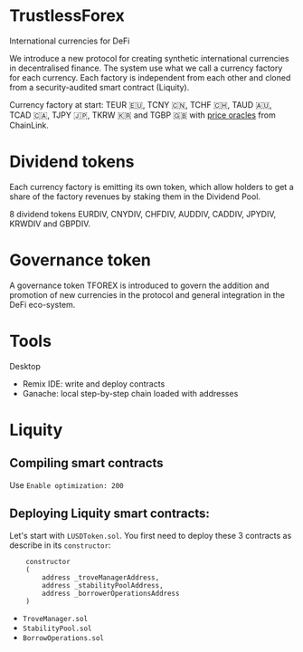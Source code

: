 # TrustlessForex

International currencies for DeFi

We introduce a new protocol for creating synthetic international currencies in decentralised finance. The system use what we call a currency factory for each currency. Each factory is independent from each other and cloned from a security-audited smart contract (Liquity).

Currency factory at start: TEUR 🇪🇺, TCNY 🇨🇳, TCHF 🇨🇭, TAUD 🇦🇺, TCAD 🇨🇦, TJPY 🇯🇵, TKRW 🇰🇷 and TGBP 🇬🇧 
with [price oracles](https://data.chain.link/) from ChainLink.

# Dividend tokens
Each currency factory is emitting its own token, which allow holders to get a share of the factory revenues by staking them in the Dividend Pool. 

8 dividend tokens EURDIV, CNYDIV, CHFDIV, AUDDIV, CADDIV, JPYDIV, KRWDIV and GBPDIV.

# Governance token
A governance token TFOREX is introduced to govern the addition and promotion of new currencies in the protocol and general integration in the DeFi eco-system.

# Tools

Desktop
* Remix IDE: write and deploy contracts
* Ganache: local step-by-step chain loaded with addresses

# Liquity

## Compiling smart contracts
Use `Enable optimization: 200`

## Deploying Liquity smart contracts:
Let's start with `LUSDToken.sol`. You first need to deploy these 3 contracts as describe in its `constructor`:

```
    constructor
    (
        address _troveManagerAddress,
        address _stabilityPoolAddress,
        address _borrowerOperationsAddress
    )
```

* `TroveManager.sol`
* `StabilityPool.sol`
* `BorrowOperations.sol`
